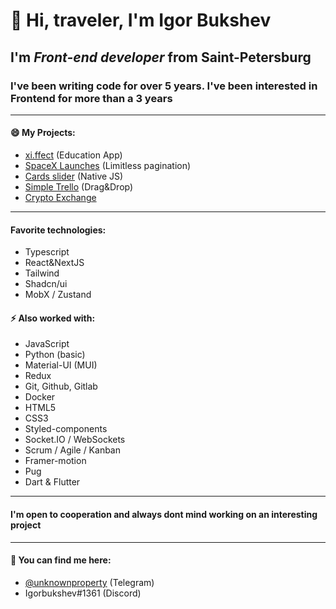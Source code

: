 # 👋 Hi, traveler, I'm **Igor Bukshev** 

## I'm ***Front-end developer*** from Saint-Petersburg

### I've been writing code for over 5 years. I've been interested in Frontend for more than a 3 years

------------------------- 

#### 😄 My Projects: 

 * [xi.ffect](https://xieffect.ru/) (Education App)
 * [SpaceX Launches](https://spacex-launches-with-pagination.vercel.app/) (Limitless pagination)
 * [Cards slider](https://jsfiddle.net/bilord/smd2vgny/3/) (Native JS)
 * [Simple Trello](https://jsfiddle.net/bilord/7eodjqt0/2/) (Drag&Drop)
 * [Crypto Exchange](https://cryptochange.vercel.app/) 


------------------------- 

#### Favorite technologies:

 * Typescript
 * React&NextJS
 * Tailwind
 * Shadcn/ui
 * MobX / Zustand 

#### ⚡ Also worked with: 

 * JavaScript
 * Python (basic)
 * Material-UI (MUI)
 * Redux
 * Git, Github, Gitlab
 * Docker
 * HTML5
 * CSS3
 * Styled-components
 * Socket.IO / WebSockets 
 * Scrum / Agile / Kanban
 * Framer-motion 
 * Pug
 * Dart & Flutter

------------------------- 
#### I'm open to cooperation and always dont mind working on an interesting project
------------------------- 

#### 💬 You can find me here: 

* [@unknownproperty](https://t.me/unknownproperty) (Telegram)
* Igorbukshev#1361 (Discord)

<!--
**bilordigor/bilordigor** is a ✨ _special_ ✨ repository because its `README.md` (this file) appears on your GitHub profile.

Here are some ideas to get you started:
- 🌱 I’m currently learning ...
- 👯 I’m looking to collaborate on ...
- 🤔 I’m looking for help with ...
- 💬 Ask me about ...
- 📫 How to reach me: ...
- 😄 Pronouns: ...
- ⚡ Fun fact: ...
-->
